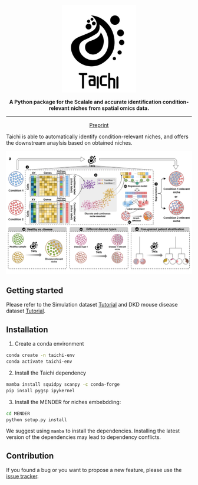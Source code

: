 <div align="center">
<img src="https://github.com/C0nc/TAICHI/blob/main/fig/logo.png" width="200px">

**A Python package for the Scalale and accurate identification condition-relevant niches from spatial omics data.**

---

<p align="center">
  <a href="https://doi.org/10.1101/2024.05.30.596656" target="_blank">Preprint</a>
</p>

</div>

Taichi is able to automatically identify condition-relevant niches, and offers the downstream anaylsis based on obtained niches.
</p>
<p align="center">
  <img src="https://github.com/C0nc/TAICHI/blob/main/fig/pipeline.jpg" width="800px">
</p>

## Getting started

Please refer to the Simulation dataset [Tutorial][link-tutorial_1] and DKD mouse disease dataset [Tutorial][link-tutorial_2].

## Installation

1. Create a conda environment
```bash
conda create -n taichi-env
conda activate taichi-env
```
2. Install the Taichi dependency
```bash
mamba install squidpy scanpy -c conda-forge
pip insall pygsp ipykernel
```
3. Install the MENDER for niches embebdding:
```bash
cd MENDER
python setup.py install
```

We suggest using `mamba` to install the dependencies.
Installing the latest version of the dependencies may lead to dependency conflicts.

## Contribution

If you found a bug or you want to propose a new feature, please use the [issue tracker][issue-tracker].

[issue-tracker]: https://github.com/CSOgroup/cellcharter/issues
[link-docs]: https://cellcharter.readthedocs.io
[link-api]: https://cellcharter.readthedocs.io/en/latest/api.html
[link-tutorial_1]: https://github.com/C0nc/TAICHI/blob/main/Tutorial.ipynb
[link-tutorial_2]: https://github.com/C0nc/TAICHI/blob/main/Tutorial_real_data.ipynb
